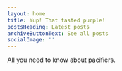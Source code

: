 ```yaml
---
layout: home
title: Yup! That tasted purple!
postsHeading: Latest posts
archiveButtonText: See all posts
socialImage: ''
---
```

All you need to know about pacifiers.

